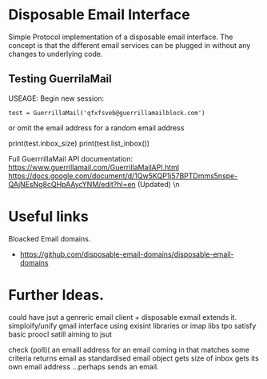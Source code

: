 # Disposable Email Interface

Simple Protocol implementation of a disposable email interface.  The concept is that the different email services can be plugged in without any changes to underlying code.

## Testing GuerrilaMail

USEAGE:
Begin new session:
```
test = GuerrillaMail('qfxfsveb@guerrillamailblock.com')
```
or omit the email address for a random email address

print(test.inbox_size)
print(test.list_inbox())

Full GuerrrillaMail API documentation:
https://www.guerrillamail.com/GuerrillaMailAPI.html
https://docs.google.com/document/d/1Qw5KQP1j57BPTDmms5nspe-QAjNEsNg8cQHpAAycYNM/edit?hl=en (Updated)
\n



# Useful links
Bloacked Email domains.
* https://github.com/disposable-email-domains/disposable-email-domains



# Further Ideas.

could have jsut a genreric email client + disposable exmail extends it.
simploify/unify gmail interface using exisint libraries or imap libs
tpo satisfy basic proocl satill aiming to jsut

check (poll)( an emaill address for an email coming in that matches some criteria
returns email as standardised email object
gets size of inbox
gets its own email address
...perhaps sends an email. 